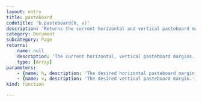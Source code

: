 ```yaml
---
layout: entry
title: pasteboard
codetitle: 'b.pasteboard(h, v)'
description: 'Returns the current horizontal and vertical pasteboard margins and sets them if both arguements are given.'
category: Document
subcategory: Page
returns:
    name: null
    description: 'The current horizontal, vertical pasteboard margins.'
    type: [Array]
parameters:
    - {name: h, description: 'The desired horizontal pasteboard margin.', optional: false, type: [Number]}
    - {name: v, description: 'The desired vertical pasteboard margin.', optional: false, type: [Number]}
kind: function

---
```

